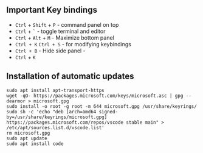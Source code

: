 ## Important Key bindings
- `Ctrl` + `Shift` + `P` - command panel on top
- `Ctrl` + `` ` `` - toggle terminal and editor
- `Ctrl` + `Alt` + `M` - Maximize bottom panel
- `Ctrl + K` `Ctrl + S` -  for modifying keybindings
- `Ctrl + B` - Hide side panel -
- `Ctrl` + `K`

## Installation of automatic updates
```
sudo apt install apt-transport-https
wget -qO- https://packages.microsoft.com/keys/microsoft.asc | gpg --dearmor > microsoft.gpg
sudo install -o root -g root -m 644 microsoft.gpg /usr/share/keyrings/
sudo sh -c 'echo "deb [arch=amd64 signed-by=/usr/share/keyrings/microsoft.gpg] https://packages.microsoft.com/repos/vscode stable main" > /etc/apt/sources.list.d/vscode.list'
rm microsoft.gpg
sudo apt update
sudo apt install code
```

